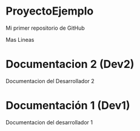 # ProyectoEjemplo
Mi primer repositorio de GitHub

Mas Lineas

# Documentacion 2 (Dev2)
Documentacion del Desarrollador 2

# Documentación 1 (Dev1)
Documentacion del desarrollador 1
